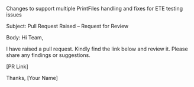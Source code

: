 Changes to support multiple PrintFiles handling and fixes for ETE testing issues

Subject: Pull Request Raised – Request for Review

Body:
Hi Team,

I have raised a pull request. Kindly find the link below and review it. Please share any findings or suggestions.

[PR Link]

Thanks,
[Your Name]
